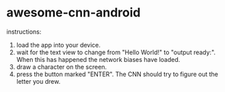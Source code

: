 # awesome-cnn-android #

instructions:

1. load the app into your device.
2. wait for the text view to change from "Hello World!" to "output ready:". When this has happened the network biases have loaded.
3. draw a character on the screen.
4. press the button marked "ENTER". The CNN should try to figure out the letter you drew.


